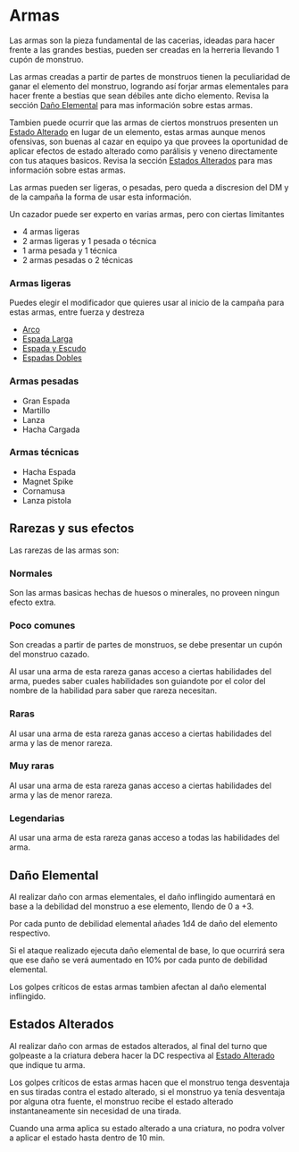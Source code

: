 <link rel="stylesheet" href="../base.css">

# Armas

Las armas son la pieza fundamental de las cacerias, ideadas para hacer frente a las grandes bestias, pueden ser creadas en la herreria llevando 1 cupón de monstruo.

Las armas creadas a partir de partes de monstruos tienen la peculiaridad de ganar el elemento del monstruo, logrando así forjar armas elementales para hacer frente a bestias que sean débiles ante dicho elemento. Revisa la sección [Daño Elemental](#daño-elemental) para mas información sobre estas armas.

Tambien puede ocurrir que las armas de ciertos monstruos presenten un [Estado Alterado](../Mecanicas/Estados%20Alterados/Estados%20Alterados.html) en lugar de un elemento, estas armas aunque menos ofensivas, son buenas al cazar en equipo ya que provees la oportunidad de aplicar efectos de estado alterado como parálisis y veneno directamente con tus ataques basicos. Revisa la sección [Estados Alterados](#estados-alterados) para mas información sobre estas armas.

Las armas pueden ser ligeras, o pesadas, pero queda a discresion del DM y de la campaña la forma de usar esta información.

Un cazador puede ser experto en varias armas, pero con ciertas limitantes

- 4 armas ligeras
- 2 armas ligeras y 1 pesada o técnica
- 1 arma pesada y 1 técnica
- 2 armas pesadas o 2 técnicas

### Armas ligeras

Puedes elegir el modificador que quieres usar al inicio de la campaña para estas armas, entre fuerza y destreza

- [Arco](./Armas/Arco/Arco.html)
- [Espada Larga](Armas/Espada%20Larga/Espada%20Larga.html)
- [Espada y Escudo](Armas/Espada%20y%20Escudo/Espada%20y%20Escudo.html)
- [Espadas Dobles](Armas/Espadas%20Dobles/Espadas%20Dobles.html)

### Armas pesadas

- Gran Espada
- Martillo
- Lanza
- Hacha Cargada

### Armas técnicas

- Hacha Espada
- Magnet Spike
- Cornamusa
- Lanza pistola

## Rarezas y sus efectos

Las rarezas de las armas son:

### Normales

Son las armas basicas hechas de huesos o minerales, no proveen ningun efecto extra.

### <span style='color:var(--poco-comun)'>Poco comunes</span>

Son creadas a partir de partes de monstruos, se debe presentar un cupón del monstruo cazado.

Al usar una arma de esta rareza ganas acceso a ciertas <span style='color:var(--poco-comun)'>habilidades del arma</span>, puedes saber cuales habilidades son guiandote por el color del nombre de la habilidad para saber que rareza necesitan.

### <span style='color:var(--raro)'>Raras</span>

Al usar una arma de esta rareza ganas acceso a ciertas <span style='color:var(--raro)'>habilidades del arma</span> y las de menor rareza.

### <span style='color:var(--muy-raro)'>Muy raras</span>

Al usar una arma de esta rareza ganas acceso a ciertas <span style='color:var(--muy-raro)'>habilidades del arma</span> y las de menor rareza.

### <span style='color:var(--legendario)'>Legendarias</span>

Al usar una arma de esta rareza ganas acceso a todas las <span style='color:var(--legendario)'>habilidades del arma</span>.

## Daño Elemental

Al realizar daño con armas elementales, el daño inflingido aumentará en base a la debilidad del monstruo a ese elemento, llendo de 0 a +3.

Por cada punto de debilidad elemental añades <span style='color:var(--ataque)'>1d4</span> de daño del elemento respectivo.

Si el ataque realizado ejecuta daño elemental de base, lo que ocurrirá sera que ese daño se verá aumentado en 10% por cada punto de debilidad elemental.

Los golpes críticos de estas armas tambien afectan al daño elemental inflingido.

## Estados Alterados

Al realizar daño con armas de estados alterados, al final del turno que golpeaste a la criatura debera hacer la DC respectiva al [Estado Alterado](../Mecanicas/Estados%20Alterados/Estados%20Alterados.html) que indique tu arma.

Los golpes críticos de estas armas hacen que el monstruo tenga desventaja en sus tiradas contra el estado alterado, si el monstruo ya tenía desventaja por alguna otra fuente, el monstruo recibe el estado alterado instantaneamente sin necesidad de una tirada.

Cuando una arma aplica su estado alterado a una criatura, no podra volver a aplicar el estado hasta dentro de 10 min.